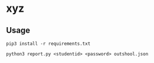 # xyz

## Usage
``` shell
pip3 install -r requirements.txt

python3 report.py <studentid> <password> outshool.json
```
